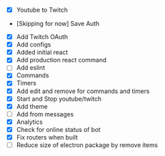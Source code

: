 - [x] Youtube to Twitch
- [Skipping for now] Save Auth
- [x] Add Twitch OAuth
- [x] Add configs
- [x] Added initial react
- [x] Add production react command
- [ ] Add eslint
- [x] Commands
- [x] Timers
- [x] Add edit and remove for commands and timers
- [x] Start and Stop youtube/twitch
- [x] Add theme
- [ ] Add from messages
- [x] Analytics
- [x] Check for online status of bot
- [x] Fix routers when built
- [ ] Reduce size of electron package by remove items
